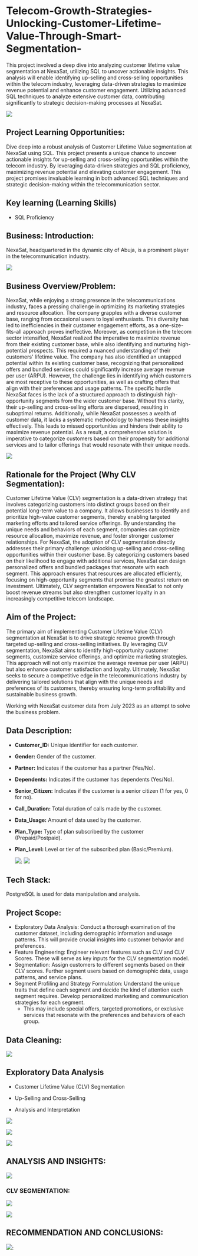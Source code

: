 # Telecom-Growth-Strategies-Unlocking-Customer-Lifetime-Value-Through-Smart-Segmentation-
This project involved a deep dive into analyzing customer lifetime value segmentation at NexaSat, utilizing SQL to uncover actionable insights.
This analysis will enable identifying up-selling and cross-selling opportunities within the telecom industry, leveraging data-driven strategies to maximize revenue potential and enhance customer engagement. Utilizing advanced SQL techniques to analyze extensive customer data, contributing significantly to strategic decision-making processes at NexaSat.

![](images5.jpg) 

## Project Learning Opportunities:
Dive deep into a robust analysis of Customer Lifetime Value segmentation at NexaSat using SQL. This project presents a unique chance to uncover actionable insights for up-selling and cross-selling opportunities within the telecom industry. By leveraging data-driven strategies and SQL proficiency, maximizing revenue potential and elevating customer engagement. This project promises invaluable learning in both advanced SQL techniques and strategic decision-making within the telecommunication sector.

## Key learning (Learning Skills)
- SQL Proficiency

## Business: Introduction:
NexaSat, headquartered in the dynamic city of Abuja, is a prominent player in the telecommunication industry.

![](Decision_Makers_In_Sales1.png) 
 
## Business Overview/Problem:
NexaSat, while enjoying a strong presence in the telecommunications industry, faces a pressing challenge in optimizing its marketing strategies and resource allocation. The company grapples with a diverse customer base, ranging from occasional users to loyal enthusiasts. This diversity has led to inefficiencies in their customer engagement efforts, as a one-size-fits-all approach proves ineffective. Moreover, as competition in the telecom sector intensified, NexaSat realized the imperative to maximize revenue from their existing customer base, while also identifying and nurturing high-potential prospects. This required a nuanced understanding of their customers' lifetime value.
The company has also identified an untapped potential within its existing customer base, recognizing that personalized offers and bundled services could significantly increase average revenue per user (ARPU). However, the challenge lies in identifying which customers are most receptive to these opportunities, as well as crafting offers that align with their preferences and usage patterns.
The specific hurdle NexaSat faces is the lack of a structured approach to distinguish high-opportunity segments from the wider customer base. Without this clarity, their up-selling and cross-selling efforts are dispersed, resulting in suboptimal returns. 
Additionally, while NexaSat possesses a wealth of customer data, it lacks a systematic methodology to harness these insights effectively. This leads to missed opportunities and hinders their ability to maximize revenue potential. As a result, a comprehensive solution is imperative to categorize customers based on their propensity for additional services and to tailor offerings that would resonate with their unique needs.

![](images2.jpg) 

## Rationale for the Project (Why CLV Segmentation):
Customer Lifetime Value (CLV) segmentation is a data-driven strategy that involves categorizing customers into distinct groups based on their potential long-term value to a company. It allows businesses to identify and prioritize high-value customer segments, thereby enabling targeted marketing efforts and tailored service offerings. By understanding the unique needs and behaviors of each segment, companies can optimize resource allocation, maximize revenue, and foster stronger customer relationships.
For NexaSat, the adoption of CLV segmentation directly addresses their primary challenge: unlocking up-selling and cross-selling opportunities within their customer base. 
By categorizing customers based on their likelihood to engage with additional services, NexaSat can design personalized offers and bundled packages that resonate with each segment. This approach ensures that resources are allocated efficiently, focusing on high-opportunity segments that promise the greatest return on investment. Ultimately, CLV segmentation empowers NexaSat to not only boost revenue streams but also strengthen customer loyalty in an increasingly competitive telecom landscape.
 
## Aim of the Project:
The primary aim of implementing Customer Lifetime Value (CLV) segmentation at NexaSat is to drive strategic revenue growth through targeted up-selling and cross-selling initiatives. By leveraging CLV segmentation, NexaSat aims to identify high-opportunity customer segments, customize service offerings, and optimize marketing strategies. This approach will not only maximize the average revenue per user (ARPU) but also enhance customer satisfaction and loyalty.
Ultimately, NexaSat seeks to secure a competitive edge in the telecommunications industry by delivering tailored solutions that align with the unique needs and preferences of its customers, thereby ensuring long-term profitability and sustainable business growth.

Working with NexaSat customer data from July 2023 as an attempt to solve the business problem.

## Data Description:
- **Customer_ID:** Unique identifier for each customer.

- **Gender:** Gender of the customer.

- **Partner:** Indicates if the customer has a partner (Yes/No).

- **Dependents:** Indicates if the customer has dependents (Yes/No).

- **Senior_Citizen:** Indicates if the customer is a senior citizen (1 for yes, 0 for no).

- **Call_Duration:** Total duration of calls made by the customer.

- **Data_Usage:** Amount of data used by the customer.

- **Plan_Type:** Type of plan subscribed by the customer (Prepaid/Postpaid).

- **Plan_Level:** Level or tier of the subscribed plan (Basic/Premium).
  
  ![](images1.jpeg):                                 ![](images4.jpeg) 
 
## Tech Stack:
PostgreSQL is used for data manipulation and analysis.

## Project Scope:
- Exploratory Data Analysis: Conduct a thorough examination of the customer dataset, including demographic information and usage patterns. This will provide crucial insights into customer behavior and preferences.
- Feature Engineering: Engineer relevant features such as CLV and CLV Scores. These will serve as key inputs for the CLV segmentation model.
- Segmentation: Assign customers to different segments based on their CLV scores. Further segment users based on demographic data, usage patterns, and service plans.
- Segment Profiling and Strategy Formulation: Understand the unique traits that define each segment and decide the kind of attention each segment requires. Develop personalized marketing and communication strategies for each segment. 
  - This may include special offers, targeted promotions, or exclusive services that resonate with the preferences and behaviors of each group.

## Data Cleaning:

![](Data_Cl.PNG)

## Exploratory Data Analysis

- Customer Lifetime Value (CLV) Segmentation

- Up-Selling and Cross-Selling

- Analysis and Interpretation

![](EDA1.PNG)

![](EDA2_churnByplan.PNG)

![](EDA3_TenByplan.PNG)

## ANALYSIS AND INSIGHTS:

![](imagesat_l.jpg)

### CLV SEGMENTATION:

![](EDA4_CLV.PNG)

![](EDA5_CLV.PNG)

## RECOMMENDATION AND CONCLUSIONS:



![](images3.jpg):   




